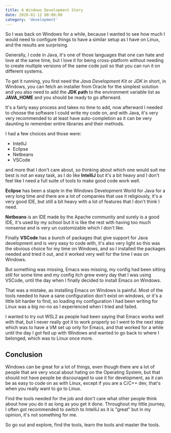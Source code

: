 ```yaml
---
title: A Windows Development Story
date: 2020-01-12 00:00:00
category: 'development'
---
```


So I was back on Windows for a while, because I wanted to see how much I would
need to configure things to have a similar setup as I have on Linux,
and the results are surprising.

Generally, I code in Java, it's one of those languages that one can hate and
love at the same time, but I love it for being cross-platform without needing to
create multiple versions of the same code just so that you can run it on
different systems.

To get it running, you first need the *Java Development Kit* or *JDK*
in short, in Windows, you can fetch an installer from Oracle for the simplest
solution and you also need to add the **JDK path** to the environment variable
list as **JAVA_HOME** and you should be ready to go afterward.

It's a fairly easy process and takes no time to add, now afterward I needed to
choose the software I could write my code on, and with Java, it's very very
recommended to at least have auto-completion as it can be very daunting to
remember entire libraries and their methods.

I had a few choices and those were:
- IntelliJ
- Eclipse
- Netbeans
- VSCode

and more that I don't care about, so thinking about which one would suit
me best is not an easy task, as I do like **IntelliJ** but it's a bit heavy and I
don't feel like I need a full suite of tools to make good code work
well.

**Eclipse** has been a staple in the Windows Development World for Java for a very
long time and there are a lot of companies that use it religiously, it's a very
good IDE, but still a bit heavy with a lot of features that I don't think
I need.

**Netbeans** is an IDE made by the Apache community and surely is a good IDE,
it's used by my school but it is like the rest with having too much nonsense and
is very un customizable which I don't like.

Finally **VSCode** has a bunch of packages that give support for Java
development and is very easy to code with, it's also very light so this was the obvious choice for my time on Windows, and so I installed the packages needed
and tried it out, and it worked very well for the time I was on Windows.

But something was missing, Emacs was missing, my config had been sitting still
for some time and my config itch grew every day that I was using VSCode, until
the day when I finally decided to install Emacs on Windows.

That was a mistake, as installing Emacs on Windows is painful. Most of the tools
needed to have a sane configuration don't exist on windows, or
it's a little bit harder to find, so loading my configuration I had been writing
for Linux was a big no-no as I experienced when I tried and failed.

I wanted to try out WSL2 as people had been saying that Emacs works well with
that, but I never really got it to work properly so I went to the next step
which was to have a VM set up only for Emacs, and that worked for a while until
the day I got fed up with Windows and wanted to go back to where I belonged,
which was to Linux once more.

## Conclusion
Windows can be great for a lot of things, even though there are a lot of people
that are very vocal about hating on the Operating System, but that should not
have people be discouraged to use it for development, as it can be as easy to
code on as with Linux, except if you are a C/C++ dev, that's when you really
want to go to Linux.

Find the tools needed for the job and don't care what other people think about
how you do it as long as you get it done. Throughout my little journey, I often
got recommended to switch to IntelliJ as it is "great" but in my opinion, it's
not something for me.

So go out and explore, find the tools, learn the tools and master the tools.
